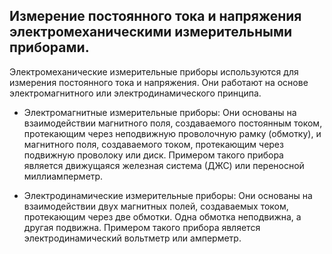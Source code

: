## Измерение постоянного тока и напряжения электромеханическими измерительными приборами.

Электромеханические измерительные приборы используются для измерения постоянного тока и напряжения. Они работают на основе электромагнитного или электродинамического принципа.

- Электромагнитные измерительные приборы: Они основаны на взаимодействии магнитного поля, создаваемого постоянным током, протекающим через неподвижную проволочную рамку (обмотку), и магнитного поля, создаваемого током, протекающим через подвижную проволоку или диск. Примером такого прибора является движущаяся железная система (ДЖС) или переносной миллиамперметр.

- Электродинамические измерительные приборы: Они основаны на взаимодействии двух магнитных полей, создаваемых током, протекающим через две обмотки. Одна обмотка неподвижна, а другая подвижна. Примером такого прибора является электродинамический вольтметр или амперметр.
